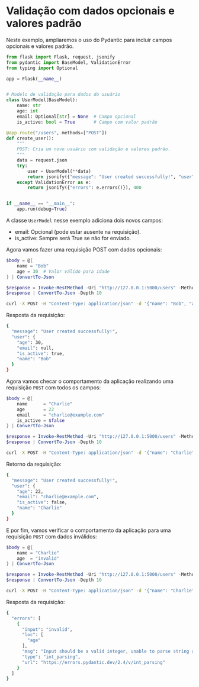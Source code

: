 # Validação com dados opcionais e valores padrão 

Neste exemplo, ampliaremos o uso do Pydantic para incluir campos opcionais e valores padrão. 

```python 
from flask import Flask, request, jsonify 
from pydantic import BaseModel, ValidationError 
from typing import Optional 

app = Flask(__name__) 


# Modelo de validação para dados do usuário 
class UserModel(BaseModel): 
    name: str 
    age: int 
    email: Optional[str] = None  # Campo opcional 
    is_active: bool = True       # Campo com valor padrão 

@app.route("/users", methods=["POST"]) 
def create_user(): 
    """ 
    POST: Cria um novo usuário com validação e valores padrão. 
    """ 
    data = request.json 
    try: 
        user = UserModel(**data) 
        return jsonify({"message": "User created successfully!", "user": user.dict()}) 
    except ValidationError as e: 
        return jsonify({"errors": e.errors()}), 400 


if __name__ == "__main__": 
    app.run(debug=True) 

``` 

 

A classe `UserModel` nesse exemplo adiciona dois novos campos: 

- email: Opcional (pode estar ausente na requisição). 
- is_active: Sempre será True se não for enviado. 

Agora vamos fazer uma requisição POST com dados opcionais: 

```powershell
$body = @{
    name = "Bob"
    age = 30  # Valor válido para idade
} | ConvertTo-Json

$response = Invoke-RestMethod -Uri "http://127.0.0.1:5000/users" -Method Post -Body $body -ContentType "application/json"
$response | ConvertTo-Json -Depth 10
```

```bash 
curl -X POST -H "Content-Type: application/json" -d '{"name": "Bob", "age": 30}' http://127.0.0.1:5000/users 
``` 

Resposta da requisição: 

```bash 
{
  "message": "User created successfully!",
  "user": {
    "age": 30,
    "email": null,
    "is_active": true,
    "name": "Bob"
  }
}
``` 

Agora vamos checar o comportamento da aplicação realizando uma requisição `POST` com todos os campos: 

```powershell
$body = @{
    name      = "Charlie"
    age       = 22
    email     = "charlie@example.com"
    is_active = $false
} | ConvertTo-Json

$response = Invoke-RestMethod -Uri "http://127.0.0.1:5000/users" -Method Post -Body $body -ContentType "application/json"
$response | ConvertTo-Json -Depth 10
```

```bash 
curl -X POST -H "Content-Type: application/json" -d '{"name": "Charlie", "age": 22, "email": "charlie@example.com", "is_active": false}' http://127.0.0.1:5000/users 
``` 

Retorno da requisição: 

```bash 
{
  "message": "User created successfully!",
  "user": {
    "age": 22,
    "email": "charlie@example.com",
    "is_active": false,
    "name": "Charlie"
  }
}
``` 

E por fim, vamos verificar o comportamento da aplicação para uma requisição `POST` com dados inválidos: 

```powershell
$body = @{
    name = "Charlie"
    age  = "invalid"
} | ConvertTo-Json

$response = Invoke-RestMethod -Uri "http://127.0.0.1:5000/users" -Method Post -Body $body -ContentType "application/json"
$response | ConvertTo-Json -Depth 10
```

```bash 
curl -X POST -H "Content-Type: application/json" -d '{"name": "Charlie", "age": "invalid"}' http://127.0.0.1:5000/users
``` 

Resposta da requisição: 

```bash 
{
  "errors": [
    {
      "input": "invalid",
      "loc": [
        "age"
      ],
      "msg": "Input should be a valid integer, unable to parse string as an integer",
      "type": "int_parsing",
      "url": "https://errors.pydantic.dev/2.4/v/int_parsing"
    }
  ]
}
``` 